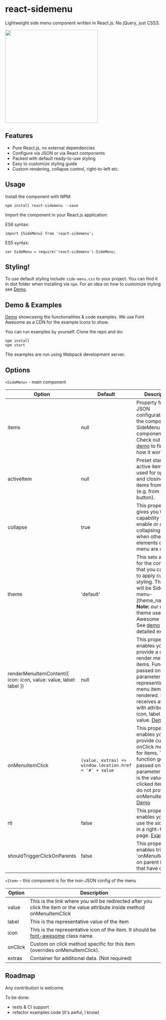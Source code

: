 


# react-sidemenu

Lightweight side menu component written in React.js. No jQuery, just CSS3.

<img src="https://image.ibb.co/kEYBhe/Screen_Shot_2018_08_17_at_9_24_09_AM.png" width="300">

## Features
 - Pure React.js, no external dependencies
 - Configure via JSON or via React components
 - Packed with default ready-to-use styling
 - Easy to customize styling guide
 - Custom rendering, collapse control, right-to-left etc.

## Usage
Install the component with NPM:

    npm install react-sidemenu --save
Import the component in your React.js application:

ES6 syntax:

    import {SideMenu} from 'react-sidemenu';
ES5 syntax:

    var SideMenu = require('react-sidemenu').SideMenu;
## Styling!
 To use default styling include `side-menu.css`  to your project. You can find it in dist folder when installing via `npm`. For an idea on how to customize styling see [Demo](https://fortunar.github.io/react-sidemenu/).
## Demo & Examples
[Demo](https://fortunar.github.io/react-sidemenu/) showcasing the functionalities & code examples. We use Font Awesome as a CDN for the example icons to show.

You can run examples by yourself. Clone the repo and do:

    npm install
    npm start

The examples are run using Webpack development server. 

## Options

`<SideMenu>` - main component

|**Option**|**Default**|**Description**|
| --- | --- | --- |
| items | null | Property for the JSON configuration of the component SideMenu component. Check out the [demo](http://react-sidemenu-demo.herokuapp.com/) to find out how it works. |
| activeItem | null | Preset starting active item. Also used for opening and closing menu items from code (e.g. from a button). |
| collapse | true | This property gives you the capability to enable or disable collapsing menu when other elements of the menu are clicked. |
| theme | 'default' | This sets a class for the component that you can use to apply custom styling. The class will be Side-menu-[theme_name]. **Note:** our default theme uses Font Awesome icons. See [demo](http://react-sidemenu-demo.herokuapp.com/) for an detailed example.  |
| renderMenuItemContent({ icon: icon, value: value, label: label }) | null | This property enables you to provide a custom render method for items. Function is passed one parameter, representing the menu item being rendered. It receives an object with attributes: icon, label and value. [Demo](http://react-sidemenu-demo.herokuapp.com/)|
| onMenuItemClick | `(value, extras) => window.location.href = '#' + value` | This property enables you to provide custom onClick method for items. The function gets passed one parameter which is the value of the clicked item. If you do not provide an onMenuItemClick. [Demo](react-sidemenu.demo.com/#custom-click )|
| rtl | false | This property enables you to use the sidemenu in a right-to-left page. [Example](http://react-sidemenu-demo.herokuapp.com/) |
| shouldTriggerClickOnParents | false | This property enables triggering 'onMenuItemClick' on parent items that have children. |

`<Item>` - this component is for the non-JSON config of the menu

|**Option**|**Description**|
| --- | --- |
| value | This is the link where you will be redirected after you click the item or the value attribute inside method onMenuItemClick |
| label | This is the representative value of the item |
| icon | This is the representative icon of the item. It should be [font-awesome](http://fontawesome.io/)  class name.
| onClick | Custom on click method specific for this item (overrides onMenuItemClick).
| extras | Container for additional data. (Not required)

## Roadmap

Any contribution is welcome.

To be done:
 - tests & CI support
 - refactor examples code (it's awful, I know)
